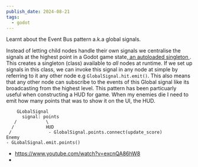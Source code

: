 ```yaml
---
publish_date: 2024-08-21
tags:
  - godot
---
```

Learnt about the Event Bus pattern a.k.a global signals.

Instead of letting child nodes handle their own signals we centralise the signals at the highest point in a Godot game state,[ an autoloaded singleton ](https://docs.godotengine.org/en/stable/tutorials/scripting/singletons_autoload.html) . This creates a singleton (class) available to _all_ nodes at runtime. If we set up signals in this class, we can invoke this signal in any node at simple by referring to it any other node  e.g `GlobalSignal.hit.emit()`. This also means that any other node can subscribe to the events of this Global signal like its broadcasting from the highest level. This pattern has been particuarly useful when constructing a HUD for game. When my enemies die I need to emit how many points that was to show it on the UI, the HUD. 
```
    GLobalSignal
      signal: points
   /           \ 
  /            HUD 
 /              - GlobalSignal.points.connect(update_score)
Enemy
- GLobalSignal.emit.points()
```


- https://www.youtube.com/watch?v=excnQA86hW8
- 